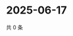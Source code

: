 # 2025-06-17

共 0 条

<!-- BEGIN ZHIHUQUESTIONS -->
<!-- 最后更新时间 Tue Jun 17 2025 10:44:01 GMT+0800 (China Standard Time) -->

<!-- END ZHIHUQUESTIONS -->
